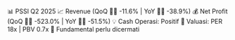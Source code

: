 📊 PSSI Q2 2025
📈 Revenue (QoQ 🔻🔴 -11.6% | YoY 🔻🔴 -38.9%)
💰 Net Profit (QoQ 🔻🔴 -523.0% | YoY 🔻🔴 -51.5%)
💡 Cash Operasi: Positif
🧮 Valuasi: PER 18x | PBV 0.7x
🧱 Fundamental perlu dicermati
